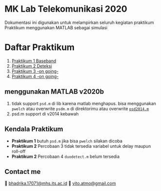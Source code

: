 # MK Lab Telekomunikasi 2020
Dokumentasi ini digunakan untuk melampirkan seluruh kegiatan praktikum 
Praktikum menggunakan MATLAB sebagai simulasi

# Daftar Praktikum 
1. [Praktikum 1 Baseband](https://github.com/vitoatmo/matlab-praktikum-lab-telkom-2020/tree/main/P1_baseband)
2. [Praktikum 2 Deteksi](https://github.com/vitoatmo/matlab-praktikum-lab-telkom-2020/tree/main/P2_deteksi)
3. [Praktikum 3 -on going-](https://github.com/vitoatmo/matlab-praktikum-lab-telkom-2020/tree/main)
4. [Praktikum 4 -on going-](https://github.com/vitoatmo/matlab-praktikum-lab-telkom-2020/tree/main)

## menggunakan MATLAB v2020b
1. tidak support `psd.m` di lib karena matlab menghapus. bisa menggunakan `pwelch` atau overwrite `psdm.m` di direktorimu
   atau overwrite [`psd2014.m`](https://github.com/vitoatmo/matlab-praktikum-lab-telkom-2020/blob/main/_listing_function/psd2014.m)
2. psd.m support di v2014 kebawah

## Kendala Praktikum
- **Praktikum 1** butuh `psd.m` jika bisa `pwelch` silakan dicoba
- **Praktikum 2** Percobaan 3 tidak tersedia variabel untuk delay maupun roll-off 
- **Praktikum 2** Percobaan 4 `duodetect.m` belum tersedia 

## Contact me
:e-mail: bhadrika.17071@mhs.its.ac.id
:e-mail: vito.atmo@gmail.com




